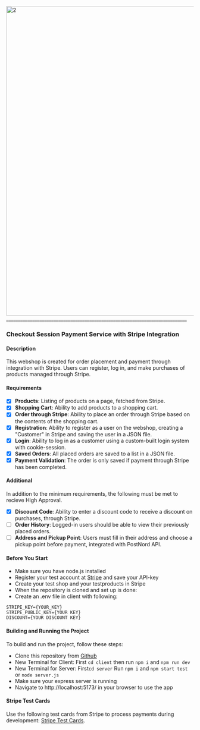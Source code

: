 <img width="833" alt="2" src="https://github.com/billiswruce/shop/assets/98770226/8af26657-32db-473e-b2ab-5c83a1c6c7ed">
____________________________________________________________________________

### Checkout Session Payment Service with Stripe Integration

#### Description

This webshop is created for order placement and payment through integration with Stripe.
Users can register, log in, and make purchases of products managed through Stripe.

#### Requirements

- [x] **Products**: Listing of products on a page, fetched from Stripe.
- [x] **Shopping Cart**: Ability to add products to a shopping cart.
- [x] **Order through Stripe**: Ability to place an order through Stripe based on the contents of the shopping cart.
- [x] **Registration**: Ability to register as a user on the webshop, creating a "Customer" in Stripe and saving the user in a JSON file.
- [x] **Login**: Ability to log in as a customer using a custom-built login system with cookie-session.
- [x] **Saved Orders**: All placed orders are saved to a list in a JSON file.
- [x] **Payment Validation**: The order is only saved if payment through Stripe has been completed.

#### Additional

In addition to the minimum requirements, the following must be met to recieve High Approval.

- [x] **Discount Code**: Ability to enter a discount code to receive a discount on purchases, through Stripe.
- [ ] **Order History**: Logged-in users should be able to view their previously placed orders.
- [ ] **Address and Pickup Point**: Users must fill in their address and choose a pickup point before payment, integrated with PostNord API.

#### Before You Start

- Make sure you have node.js installed
- Register your test account at [Stripe](https://stripe.com/se) and save your API-key
- Create your test shop and your testproducts in Stripe
- When the repository is cloned and set up is done:
- Create an .env file in client with following:

```plaintext
STRIPE_KEY={YOUR_KEY}
STRIPE_PUBLIC_KEY={YOUR KEY}
DISCOUNT={YOUR DISCOUNT KEY}
```

#### Building and Running the Project

To build and run the project, follow these steps:

- Clone this repository from [Github](https://github.com/billiswruce/flowershop.git)
- New Terminal for Client: First `cd client` then run `npm i` and `npm run dev`
- New Terminal for Server: First`cd server` Run `npm i` and `npm start test` or `node server.js`
- Make sure your express server is running
- Navigate to http://localhost:5173/ in your browser to use the app

#### Stripe Test Cards

Use the following test cards from Stripe to process payments during development: [Stripe Test Cards](https://stripe.com/docs/testing).
